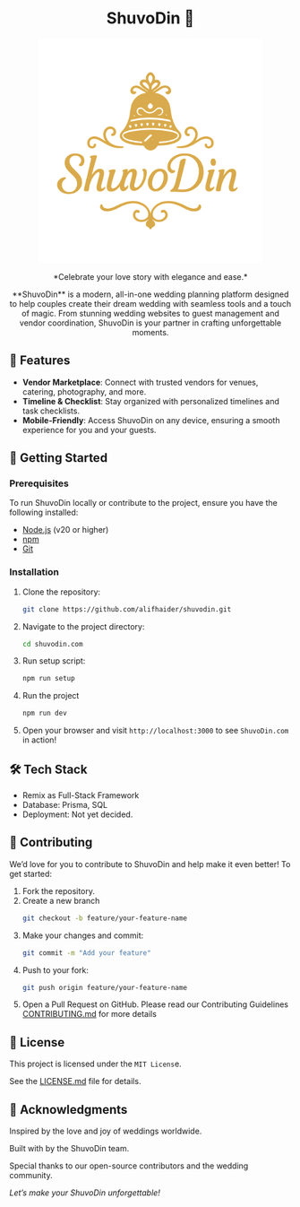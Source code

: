 <div align="center">
<h1 align="center"> ShuvoDin 💍</h1>

<img src="https://github.com/alifhaider/shuvodin.com/blob/main/public/img/logo.png" width="400" height="auto" alt="shuvodin banner" /> 
<p align="center">
*Celebrate your love story with elegance and ease.*
</p>
**ShuvoDin** is a modern, all-in-one wedding planning platform designed to help couples create their dream wedding with seamless tools and a touch of magic. From stunning wedding websites to guest management and vendor coordination, ShuvoDin is your partner in crafting unforgettable moments.
</div>



## 🌟 Features

- **Vendor Marketplace**: Connect with trusted vendors for venues, catering, photography, and more.
- **Timeline & Checklist**: Stay organized with personalized timelines and task checklists.
- **Mobile-Friendly**: Access ShuvoDin on any device, ensuring a smooth experience for you and your guests.

## 🚀 Getting Started

### Prerequisites
To run ShuvoDin locally or contribute to the project, ensure you have the following installed:
- [Node.js](https://nodejs.org/) (v20 or higher)
- [npm](https://www.npmjs.com/)
- [Git](https://git-scm.com/)

### Installation
1. Clone the repository:
   ```bash
   git clone https://github.com/alifhaider/shuvodin.git
   ```
2. Navigate to the project directory:
   ```bash
   cd shuvodin.com
   ```
3. Run setup script:
   ```bash
   npm run setup
   ```
4. Run the project
   ```bash
   npm run dev
   ```
5. Open your browser and visit `http://localhost:3000` to see `ShuvoDin.com` in action!

## 🛠️ Tech Stack

- Remix as Full-Stack Framework
- Database: Prisma, SQL
- Deployment: Not yet decided.

## 🤝 Contributing

We’d love for you to contribute to ShuvoDin and help make it even better! To get started:
1. Fork the repository.
2. Create a new branch
   ```bash
   git checkout -b feature/your-feature-name
   ```
3. Make your changes and commit:
   ```bash
   git commit -m "Add your feature"
   ```
4. Push to your fork:
   ```bash
   git push origin feature/your-feature-name
   ```
5. Open a Pull Request on GitHub.
Please read our Contributing Guidelines [CONTRIBUTING.md](https://github.com/alifhaider/shuvodin.com/CONTRIBUTING.md) for more details

## 🪪 License

This project is licensed under the `MIT Licens`e. 

See the [LICENSE.md](https://github.com/alifhaider/shuvodin.com/LICENSE.md) file for details.

## 🙏 Acknowledgments

Inspired by the love and joy of weddings worldwide.

Built with by the ShuvoDin team.

Special thanks to our open-source contributors and the wedding community.

*Let’s make your ShuvoDin unforgettable!*





